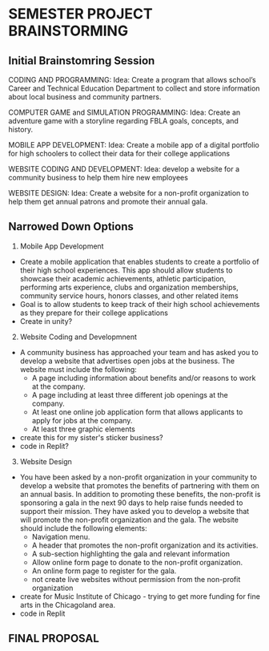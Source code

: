 # SEMESTER PROJECT BRAINSTORMING
## Initial Brainstomring Session

CODING AND PROGRAMMING:
Idea: Create a program that allows school’s Career and Technical Education Department to
collect and store information about local business and community partners. 

COMPUTER GAME and SIMULATION PROGRAMMING:
Idea: Create an adventure game with a storyline regarding FBLA goals, concepts, and history. 

MOBILE APP DEVELOPMENT:
Idea: Create a mobile app of a digital portfolio for high schoolers to collect their data for their college applications

WEBSITE CODING AND DEVELOPMENT:
Idea: develop a website for a community business to help them hire new employees

WEBSITE DESIGN:
Idea: Create a website for a non-profit organization to help them get annual patrons and promote their annual gala. 

## **Narrowed Down Options**
1. Mobile App Development
- Create a mobile application that enables students to create a portfolio of their high school
experiences. This app should allow students to showcase their academic achievements,
athletic participation, performing arts experience, clubs and organization memberships,
community service hours, honors classes, and other related items
- Goal is to allow students to keep track of their high school achievements as they prepare for their college applications
- Create in unity?
2. Website Coding and Developmnent
- A community business has approached your team and has asked you to develop a website that
advertises open jobs at the business. The website must include the following:
  - A page including information about benefits and/or reasons to work at the company.
  - A page including at least three different job openings at the company.
  - At least one online job application form that allows applicants to apply for jobs at the company.
  - At least three graphic elements
- create this for my sister's sticker business?
- code in Replit?
3. Website Design
- You have been asked by a non-profit organization in your community to develop a website
that promotes the benefits of partnering with them on an annual basis. In addition to
promoting these benefits, the non-profit is sponsoring a gala in the next 90 days to help raise
funds needed to support their mission. They have asked you to develop a website that will
promote the non-profit organization and the gala.
The website should include the following elements:
  - Navigation menu.
  - A header that promotes the non-profit organization and its activities.
  - A sub-section highlighting the gala and relevant information
  - Allow online form page to donate to the non-profit organization.
  - An online form page to register for the gala.
  - not create live websites without permission from the non-profit organization
- create for Music Institute of Chicago - trying to get more funding for fine arts in the Chicagoland area.
- code in Replit

## FINAL PROPOSAL

